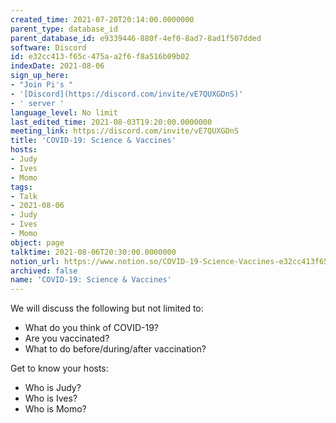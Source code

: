 ```yaml
---
created_time: 2021-07-20T20:14:00.0000000
parent_type: database_id
parent_database_id: e9339446-880f-4ef0-8ad7-8ad1f507dded
software: Discord
id: e32cc413-f65c-475a-a2f6-f8a516b09b02
indexDate: 2021-08-06
sign_up_here:
- "Join Pi's "
- '[Discord](https://discord.com/invite/vE7QUXGDnS)'
- ' server '
language_level: No limit
last_edited_time: 2021-08-03T19:20:00.0000000
meeting_link: https://discord.com/invite/vE7QUXGDnS
title: 'COVID-19: Science & Vaccines'
hosts:
- Judy
- Ives
- Momo
tags:
- Talk
- 2021-08-06
- Judy
- Ives
- Momo
object: page
talktime: 2021-08-06T20:30:00.0000000
notion_url: https://www.notion.so/COVID-19-Science-Vaccines-e32cc413f65c475aa2f6f8a516b09b02
archived: false
name: 'COVID-19: Science & Vaccines'
---
```



We will discuss the following but not limited to:
   - What do you think of COVID-19?
   - Are you vaccinated?
   - What to do before/during/after vaccination?

Get to know your hosts:
   - Who is Judy?
   - Who is Ives?
   - Who is Momo?




